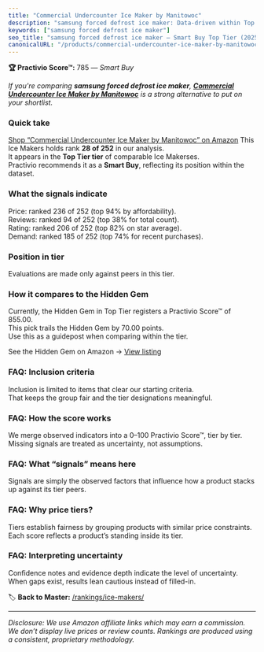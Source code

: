 ```yaml
---
title: "Commercial Undercounter Ice Maker by Manitowoc"
description: "samsung forced defrost ice maker: Data-driven within Top Tier ranking using the Practivio Score™. Positioned by quality, value, demand, findability, momentum."
keywords: ["samsung forced defrost ice maker"]
seo_title: "samsung forced defrost ice maker — Smart Buy Top Tier (2025)"
canonicalURL: "/products/commercial-undercounter-ice-maker-by-manitowoc-B00EPNS2PS/"
---
```


**🏆 Practivio Score™:** 785 — _Smart Buy_


*If you're comparing **samsung forced defrost ice maker**, **[Commercial Undercounter Ice Maker by Manitowoc](https://www.amazon.com/dp/B00EPNS2PS?tag=practivio-20)** is a strong alternative to put on your shortlist.*
### Quick take
[Shop “Commercial Undercounter Ice Maker by Manitowoc” on Amazon](https://www.amazon.com/dp/B00EPNS2PS?tag=practivio-20)
This Ice Makers holds rank **28 of 252** in our analysis.  
It appears in the **Top Tier tier** of comparable Ice Makerses.  
Practivio recommends it as a **Smart Buy**, reflecting its position within the dataset.

### What the signals indicate
Price: ranked 236 of 252 (top 94% by affordability).  
Reviews: ranked 94 of 252 (top 38% for total count).  
Rating: ranked 206 of 252 (top 82% on star average).  
Demand: ranked 185 of 252 (top 74% for recent purchases).

### Position in tier
Evaluations are made only against peers in this tier.

### How it compares to the Hidden Gem
Currently, the Hidden Gem in Top Tier registers a Practivio Score™ of 855.00.  
This pick trails the Hidden Gem by 70.00 points.  
Use this as a guidepost when comparing within the tier.  

See the Hidden Gem on Amazon → [View listing](https://www.amazon.com/dp/B0964BF4N7?tag=practivio-20)

### FAQ: Inclusion criteria
Inclusion is limited to items that clear our starting criteria.  
That keeps the group fair and the tier designations meaningful.

### FAQ: How the score works
We merge observed indicators into a 0–100 Practivio Score™, tier by tier.  
Missing signals are treated as uncertainty, not assumptions.

### FAQ: What “signals” means here
Signals are simply the observed factors that influence how a product stacks up against its tier peers.

### FAQ: Why price tiers?
Tiers establish fairness by grouping products with similar price constraints.  
Each score reflects a product’s standing inside its tier.

### FAQ: Interpreting uncertainty
Confidence notes and evidence depth indicate the level of uncertainty.  
When gaps exist, results lean cautious instead of filled-in.


🏷️ **Back to Master:** [/rankings/ice-makers/](/rankings/ice-makers/)

---
_Disclosure: We use Amazon affiliate links which may earn a commission. We don’t display live prices or review counts. Rankings are produced using a consistent, proprietary methodology._
